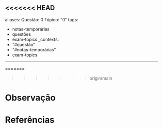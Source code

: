 <<<<<<< HEAD
---
aliases: 
Questão: 0
Tópico: "0"
tags:
  - notas-temporárias
  - questões
  - exam-topics
_contexts:
  - "#questão"
  - "#notas-temporárias"
  - exam-topics
---
=======
>>>>>>> origin/main

# Observação

# Referências 